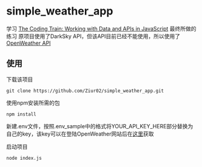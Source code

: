 # simple_weather_app
学习 [The Coding Train: Working with Data and APIs in JavaScript](https://www.youtube.com/playlist?list=PLRqwX-V7Uu6YxDKpFzf_2D84p0cyk4T7X) 最终所做的练习
原项目使用了DarkSky API，但该API目前已经不能使用，所以使用了[OpenWeather API](https://openweathermap.org/api)

## 使用
下载该项目
```
git clone https://github.com/Ziur02/simple_weather_app.git
```

使用npm安装所需的包
```
npm install
```
新建.env文件，按照.env_sample中的格式将YOUR_API_KEY_HERE部分替换为自己的key，该key可以在登陆OpenWeather网站后在[这里](https://home.openweathermap.org/api_keys)获取

启动项目
```
node index.js
```
